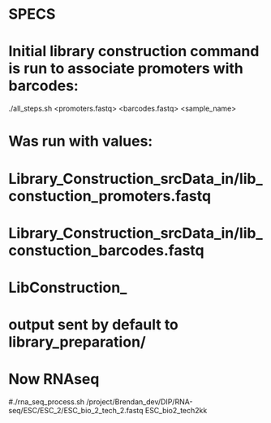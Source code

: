 # SPECS



# Initial library construction command is run to associate promoters with barcodes:
./all_steps.sh <promoters.fastq> <barcodes.fastq>  <sample_name>
# Was run with values:
# Library_Construction_srcData_in/lib_constuction_promoters.fastq
# Library_Construction_srcData_in/lib_constuction_barcodes.fastq
# LibConstruction_
# output sent by default to library_preparation/


# Now RNAseq

#./rna_seq_process.sh /project/Brendan_dev/DIP/RNA-seq/ESC/ESC_2/ESC_bio_2_tech_2.fastq  ESC_bio2_tech2kk
